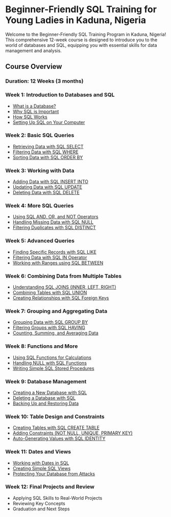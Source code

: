 # Beginner-Friendly SQL Training for Young Ladies in Kaduna, Nigeria

Welcome to the Beginner-Friendly SQL Training Program in Kaduna, Nigeria! This comprehensive 12-week course is designed to introduce you to the world of databases and SQL, equipping you with essential skills for data management and analysis.

## Course Overview

### Duration: 12 Weeks (3 months)

### Week 1: Introduction to Databases and SQL
- [What is a Database?](https://youtu.be/j09EQ-xlh88?si=DqD5n383MD244szZ)
- [Why SQL is Important](https://youtu.be/ZEiGvX_4enA?si=mzhJY8aMZaKdsx8G)
- [How SQL Works](https://youtu.be/27axs9dO7AE?si=w-5nHIsHiXmIyeE3)
- [Setting Up SQL on Your Computer](https://youtu.be/u96rVINbAUI?si=TqJt1XsPiyaVoKXh)

### Week 2: Basic SQL Queries
- [Retrieving Data with SQL SELECT](https://youtu.be/PyYgERKq25I?si=GxF05flTSe39bRjq)
- [Filtering Data with SQL WHERE](https://youtu.be/A9TOuDZTPDU?si=riyeig0w_EqwKWB-)
- [Sorting Data with SQL ORDER BY](https://youtu.be/LXwfzIRD-Ds?si=dYvYiKsgQsxw-kUt)

### Week 3: Working with Data
- [Adding Data with SQL INSERT INTO](https://youtu.be/Tet3Z7Yb2gg?si=0prWFpTUsKCbjDHx)
- [Updating Data with SQL UPDATE](https://youtu.be/bhnrIforc7s?si=ph4GMsg67biGPfMX)
- [Deleting Data with SQL DELETE](https://youtu.be/bhnrIforc7s?si=ph4GMsg67biGPfMX)

### Week 4: More SQL Queries
- [Using SQL AND, OR, and NOT Operators](https://youtu.be/S44bEDTCgeU?si=eNdn2TdSSk9ZrqDH)
- [Handling Missing Data with SQL NULL](https://youtu.be/UUqWCgj_q3Q?si=JsH_kP63dto3nZKy)
- [Filtering Duplicates with SQL DISTINCT](https://youtu.be/shgR-bXhELM?si=-GieI34NG4sUsttu)

### Week 5: Advanced Queries
- [Finding Specific Records with SQL LIKE](https://youtu.be/8UdaGR-pMjY?si=hu3PqXGn3Qp7W7NQ)
- [Filtering Data with SQL IN Operator](https://youtu.be/8D-AmUK_U78?si=imlS8Rz0KRXJ0HXQ)
- [Working with Ranges using SQL BETWEEN](https://youtu.be/HsutIzUmwIA?si=Rh1_zb3fe5qtDR62)

### Week 6: Combining Data from Multiple Tables
- [Understanding SQL JOINS (INNER, LEFT, RIGHT)](https://youtu.be/G3lJAxg1cy8?si=3zdZIwW-MBD7SJxO)
- [Combining Tables with SQL UNION](https://youtu.be/y5_9Cf5QweM?si=yIjO8mZG0c4BA8io)
- [Creating Relationships with SQL Foreign Keys](https://youtu.be/xbwBS8PBfs0?si=xDOKklxn3B2kqGhw)

### Week 7: Grouping and Aggregating Data
- [Grouping Data with SQL GROUP BY](https://youtu.be/x2_mOJ3skSc?si=GEANQvmWx7jCo3xe)
- [Filtering Groups with SQL HAVING](https://youtu.be/BY_sLK3s5O8?si=JnAjp8iFKvCFROjI)
- [Counting, Summing, and Averaging Data](https://youtu.be/muwEdPsx534?si=wX-DwFwxxdZx1yYZ)

### Week 8: Functions and More
- [Using SQL Functions for Calculations](https://youtu.be/z8Scic2anHo?si=jaZUbrR4dXmrqUn4)
- [Handling NULL with SQL Functions](https://youtu.be/DBsX2rREoxU?si=Te27-2Cal9OfSo-W)
- [Writing Simple SQL Stored Procedures](https://youtu.be/NrBJmtD0kEw?si=PZ-973ePp6uxsBFZ)

### Week 9: Database Management
- [Creating a New Database with SQL](https://youtu.be/PPFyoXA_FC0?si=UBwV0LvDxSM5ez8I)
- [Deleting a Database with SQL](https://youtu.be/8j6dJIvWKjs?si=BYPnhts6sfdyTDHn)
- [Backing Up and Restoring Data](https://youtu.be/oO1dT_Vutcg?si=KVlGDXBVUA8VbHr7)

### Week 10: Table Design and Constraints
- [Creating Tables with SQL CREATE TABLE](https://youtu.be/LAP9-vu-KgU?si=udnZBJiAbARffHzH)
- [Adding Constraints (NOT NULL, UNIQUE, PRIMARY KEY)](https://youtu.be/kJbFj2OYaKg?si=6kO7lzUlWioHJscT)
- [Auto-Generating Values with SQL IDENTITY](https://youtube.com/shorts/NsX3PnJCdSs?si=9HVOpb256DdHB6f6)

### Week 11: Dates and Views
- [Working with Dates in SQL](https://youtu.be/KbPjY6A6YrA?si=reQ28WG7VUNBxeiT)
- [Creating Simple SQL Views](https://youtu.be/vLLkNI-vkV8?si=4ds5vkpzVXDCoTLD)
- [Protecting Your Database from Attacks](https://youtu.be/nTgFPcYRkys?si=Y24SYbedDHzkRfQE)

### Week 12: Final Projects and Review
- Applying SQL Skills to Real-World Projects
- Reviewing Key Concepts
- Graduation and Next Steps


